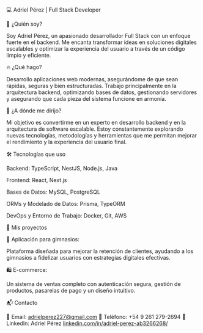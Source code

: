 💻 Adriel Pérez | Full Stack Developer

🚀 ¿Quién soy?

Soy Adriel Pérez, un apasionado desarrollador Full Stack con un enfoque fuerte en el backend. Me encanta transformar ideas en soluciones digitales escalables y optimizar la experiencia del usuario a través de un código limpio y eficiente.

🔥 ¿Qué hago?

Desarrollo aplicaciones web modernas, asegurándome de que sean rápidas, seguras y bien estructuradas. Trabajo principalmente en la arquitectura backend, optimizando bases de datos, gestionando servidores y asegurando que cada pieza del sistema funcione en armonía.

🎯 ¿A dónde me dirijo?

Mi objetivo es convertirme en un experto en desarrollo backend y en la arquitectura de software escalable. Estoy constantemente explorando nuevas tecnologías, metodologías y herramientas que me permitan mejorar el rendimiento y la experiencia del usuario final.

🛠️ Tecnologías que uso

Backend: TypeScript, NestJS, Node.js, Java

Frontend: React, Next.js

Bases de Datos: MySQL, PostgreSQL

ORMs y Modelado de Datos: Prisma, TypeORM

DevOps y Entorno de Trabajo: Docker, Git, AWS


📌 Mis proyectos

📲 Aplicación para gimnasios:

Plataforma diseñada para mejorar la retención de clientes, ayudando a los gimnasios a fidelizar usuarios con estrategias digitales efectivas.

🛍️ E-commerce:

Un sistema de ventas completo con autenticación segura, gestión de productos, pasarelas de pago y un diseño intuitivo.


📬 Contacto

📧 Email: adrielperez227@gmail.com
📱 Teléfono: +54 9 261 279-2694
💼 LinkedIn: Adriel Pérez [linkedin.com/in/adriel-perez-ab3266268/](https://www.linkedin.com/in/adriel-perez-ab3266268/)
<!--
**adrielperez33/adrielperez33** is a ✨ _special_ ✨ repository because its `README.md` (this file) appears on your GitHub profile.

Here are some ideas to get you started:

- 🔭 I’m currently working on ...
- 🌱 I’m currently learning ...
- 👯 I’m looking to collaborate on ...
- 🤔 I’m looking for help with ...
- 💬 Ask me about ...
- 📫 How to reach me: ...
- 😄 Pronouns: ...
- ⚡ Fun fact: ...
-->

